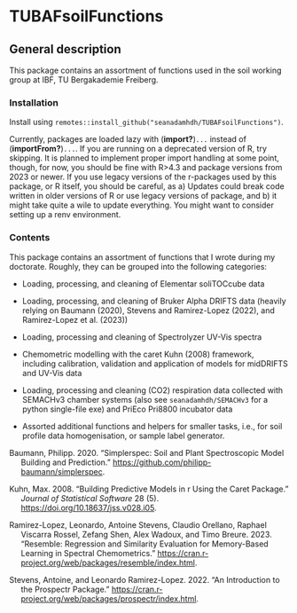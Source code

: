 TUBAFsoilFunctions
================

## General description

This package contains an assortment of functions used in the soil
working group at IBF, TU Bergakademie Freiberg.

### Installation

Install using
`remotes::install_github("seanadamhdh/TUBAFsoilFunctions")`.

Currently, packages are loaded lazy with (**import?**)`...` instead of
(**importFrom?**)`...`. If you are running on a deprecated version of R,
try skipping. It is planned to implement proper import handling at some
point, though, for now, you should be fine with R\>4.3 and package
versions from 2023 or newer. If you use legacy versions of the
r-packages used by this package, or R itself, you should be careful, as
a) Updates could break code written in older versions of R or use legacy
versions of package, and b) it might take quite a wile to update
everything. You might want to consider setting up a renv environment.

### Contents

This package contains an assortment of functions that I wrote during my
doctorate. Roughly, they can be grouped into the following categories:

- Loading, processing, and cleaning of Elementar soliTOCcube data

- Loading, processing, and cleaning of Bruker Alpha DRIFTS data (heavily
  relying on Baumann (2020), Stevens and Ramirez-Lopez (2022), and
  Ramirez-Lopez et al. (2023))

- Loading, processing and cleaning of Spectrolyzer UV-Vis spectra

- Chemometric modelling with the caret Kuhn (2008) framework, including
  calibration, validation and application of models for midDRIFTS and
  UV-Vis data

- Loading, processing and cleaning (CO2) respiration data collected with
  SEMACHv3 chamber systems (also see `seanadamhdh/SEMACHv3` for a python
  single-file exe) and PriEco Pri8800 incubator data

- Assorted additional functions and helpers for smaller tasks, i.e., for
  soil profile data homogenisation, or sample label generator.

<div id="refs" class="references csl-bib-body hanging-indent"
entry-spacing="0">

<div id="ref-baumann2020" class="csl-entry">

Baumann, Philipp. 2020. “Simplerspec: Soil and Plant Spectroscopic Model
Building and Prediction.”
<https://github.com/philipp-baumann/simplerspec>.

</div>

<div id="ref-kuhn2008" class="csl-entry">

Kuhn, Max. 2008. “Building Predictive Models in r Using the Caret
Package.” *Journal of Statistical Software* 28 (5).
<https://doi.org/10.18637/jss.v028.i05>.

</div>

<div id="ref-ramirez-lopez2023" class="csl-entry">

Ramirez-Lopez, Leonardo, Antoine Stevens, Claudio Orellano, Raphael
Viscarra Rossel, Zefang Shen, Alex Wadoux, and Timo Breure. 2023.
“Resemble: Regression and Similarity Evaluation for Memory-Based
Learning in Spectral Chemometrics.”
<https://cran.r-project.org/web/packages/resemble/index.html>.

</div>

<div id="ref-stevens2022" class="csl-entry">

Stevens, Antoine, and Leonardo Ramirez-Lopez. 2022. “An Introduction to
the Prospectr Package.”
<https://cran.r-project.org/web/packages/prospectr/index.html>.

</div>

</div>
